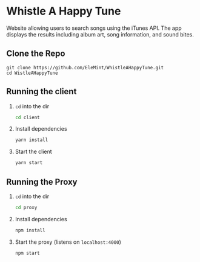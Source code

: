 # Whistle A Happy Tune
Website allowing users to search songs using the iTunes API. The app displays the results including album art, song information, and sound bites.

## Clone the Repo

    git clone https://github.com/EleMint/WhistleAHappyTune.git
    cd WistleAHappyTune

## Running the client
1. `cd` into the dir
    ```bash
    cd client
    ```
2. Install dependencies
    ```bash
    yarn install
    ```
3. Start the client
    ```bash
    yarn start
    ```

## Running the Proxy
1. `cd` into the dir
    ```bash
    cd proxy
    ```
2. Install dependencies
    ```bash
    npm install
    ```
3. Start the proxy (listens on `localhost:4000`)
    ```bash
    npm start
    ```
